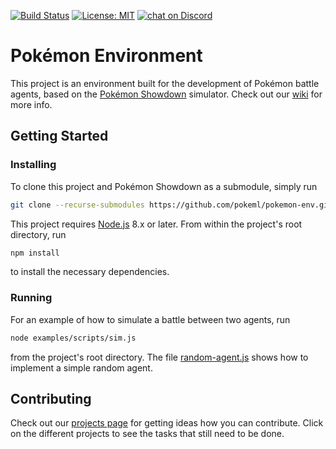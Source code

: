 [![Build Status](https://travis-ci.com/pokeml/pokemon-env.svg?branch=master)](https://travis-ci.com/pokeml/pokemon-env)
[![License: MIT](https://img.shields.io/badge/License-MIT-yellow.svg)](https://opensource.org/licenses/MIT)
<a href="https://discord.gg/VYwe6hp"><img src="https://img.shields.io/discord/308323056592486420.svg?logo=discord" alt="chat on Discord"></a>

# Pokémon Environment

This project is an environment built for the development of Pokémon battle agents, based on the [Pokémon Showdown](https://github.com/Zarel/Pokemon-Showdown) simulator. Check out our [wiki](https://github.com/pokeml/pokemon-env/wiki) for more info.

## Getting Started

### Installing

To clone this project and Pokémon Showdown as a submodule, simply run

```bash
git clone --recurse-submodules https://github.com/pokeml/pokemon-env.git
```

This project requires [Node.js](https://nodejs.org/) 8.x or later. From within the project's root directory, run

```bash
npm install
```

to install the necessary dependencies.

### Running

For an example of how to simulate a battle between two agents, run

```bash
node examples/scripts/sim.js
```

from the project's root directory. The file [random-agent.js](examples/agents/random-agent.js) shows how to implement a simple random agent.

## Contributing

Check out our [projects page](https://github.com/pokeml/pokemon-env/projects) for getting ideas how you can contribute. Click on the different projects to see the tasks that still need to be done.
